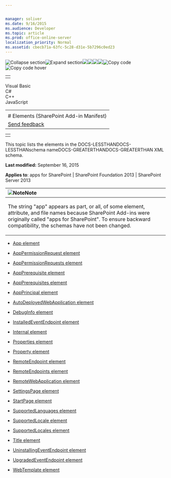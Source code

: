 ```yaml
---


manager: soliver
ms.date: 9/16/2015
ms.audience: Developer
ms.topic: article
ms.prod: office-online-server
localization_priority: Normal
ms.assetid: cbecb71a-63fc-5c28-d31e-5b7296c0ed23
---
```


![Collapse
section](../icons/collapse_all.gif "Collapse section")![Expand
section](../icons/expand_all.gif "Expand section")![](../icons/collapse_all.gif)![](../icons/expand_all.gif)![](../icons/dropdown.gif)![](../icons/dropdownHover.gif)![Copy
code](../icons/copycode.gif "Copy code")![Copy code
hover](../icons/copycodeHighlight.gif "Copy code hover")
<table>
<tbody>
<tr class="odd">
<td align="left"></td>
</tr>
</tbody>
</table>

Visual Basic  
C\#  
C++  
JavaScript  

<table>
<tbody>
<tr class="odd">
<td align="left"><span id="runningHeaderText"></span></td>
</tr>
<tr class="even">
<td align="left"># Elements (SharePoint Add-in Manifest)</td>
</tr>
<tr class="odd">
<td align="left"><span id="headfeedbackarea" class="feedbackhead"><a href="javascript:SubmitFeedback(&#39;docthis@Microsoft.com&#39;,&#39;&#39;,&#39;&#39;,&#39;&#39;,&#39;1.0.18082.1225&#39;,&#39;%0\dThank%20you%20for%20your%20feedback.%20The%20developer%20writing%20teams%20use%20your%20feedback%20to%20improve%20documentation.%20While%20we%20are%20reviewing%20your%20feedback,%20we%20may%20send%20you%20e-mail%20to%20ask%20for%20clarification%20or%20feedback%20on%20a%20solution.%20We%20do%20not%20use%20your%20e-mail%20address%20for%20any%20other%20purpose%20and%20we%20delete%20it%20after%20we%20finish%20our%20review.%0\AFor%20further%20information%20about%20the%20privacy%20policies%20of%20Microsoft,%20please%20see%20http://privacy.microsoft.com/en-us/default.aspx.%0\A%0\d&#39;,&#39;Customer%20feedback&#39;);">Send feedback</a></span></td>
</tr>
</tbody>
</table>

<table>
<colgroup>
<col width="100%" />
</colgroup>
<tbody>
<tr class="odd">
<td align="left"></td>
</tr>
</tbody>
</table>

This topic lists the elements in the DOCS-LESSTHANDOCS-LESSTHANschema
nameDOCS-GREATERTHANDOCS-GREATERTHAN XML schema.

**Last modified:** September 16, 2015

**Applies to**: apps for SharePoint | SharePoint Foundation 2013 |
SharePoint Server 2013

<table>
<colgroup>
<col width="100%" />
</colgroup>
<thead>
<tr class="header">
<th align="left"><img src="../icons/alert_note.gif" title="Note" alt="Note" /><strong>Note</strong></th>
</tr>
</thead>
<tbody>
<tr class="odd">
<td align="left"><p>The string &quot;app&quot; appears as part, or all, of some element, attribute, and file names because SharePoint Add-ins were originally called &quot;apps for SharePoint&quot;. To ensure backward compatibility, the schemas have not been changed.</p></td>
</tr>
</tbody>
</table>

-   [App element](app-element-sharepoint-add-in-manifest.htm)

-   [AppPermissionRequest
    element](apppermissionrequest-element-apppermissionrequestsdefinition-complextypesharepoi.htm)

-   [AppPermissionRequests
    element](apppermissionrequests-element-appdefinition-complextypesharepoint-add-in-manifes.htm)

-   [AppPrerequisite element](appprerequisite-element-appprerequisitecollection-complextypesharepoint-add-in-m.htm)

-   [AppPrerequisites element](appprerequisites-element-appdefinition-complextypesharepoint-add-in-manifest.htm)

-   [AppPrincipal element](appprincipal-element-appdefinition-complextypesharepoint-add-in-manifest.htm)

-   [AutoDeployedWebApplication
    element](autodeployedwebapplication-element-appprincipaldefinition-complextypesharepoint.htm)

-   [DebugInfo element](debuginfo-element-autodeployedwebapplication-elementappprincipaldefinition-compl.htm)

-   [InstalledEventEndpoint
    element](installedeventendpoint-element-propertiesdefinition-complextypesharepoint-add-in.htm)

-   [Internal element](internal-element-appprincipaldefinition-complextypesharepoint-add-in-manifest.htm)

-   [Properties element](properties-element-appdefinition-complextypesharepoint-add-in-manifest.htm)

-   [Property element](property-element-apppermissionrequestdefinition-complextypesharepoint-add-in-man.htm)

-   [RemoteEndpoint element](remoteendpoint-element-remoteendpointsdefinition-complextypesharepoint-add-in-ma.htm)

-   [RemoteEndpoints element](remoteendpoints-element-appdefinition-complextypesharepoint-add-in-manifest.htm)

-   [RemoteWebApplication
    element](remotewebapplication-element-appprincipaldefinition-complextypesharepoint-add-in.htm)

-   [SettingsPage element](settingspage-element-propertiesdefinition-complextypesharepoint-add-in-manifest.htm)

-   [StartPage element](startpage-element-propertiesdefinition-complextypesharepoint-add-in-manifest.htm)

-   [SupportedLanguages
    element](supportedlanguages-element-propertiesdefinition-complextypesharepoint-add-in-man.htm)

-   [SupportedLocale element](supportedlocale-element-supportedlocalesdefinition-complextypesharepoint-add-in.htm)

-   [SupportedLocales element](supportedlocales-element-propertiesdefinition-complextypesharepoint-add-in-manif.htm)

-   [Title element](title-element-propertiesdefinition-complextypesharepoint-add-in-manifest.htm)

-   [UninstallingEventEndpoint
    element](uninstallingeventendpoint-element-propertiesdefinition-complextypesharepoint-add.htm)

-   [UpgradedEventEndpoint
    element](upgradedeventendpoint-element-propertiesdefinition-complextypesharepoint-add-in.htm)

-   [WebTemplate element](webtemplate-element-propertiesdefinition-complextypesharepoint-add-in-manifest.htm)








